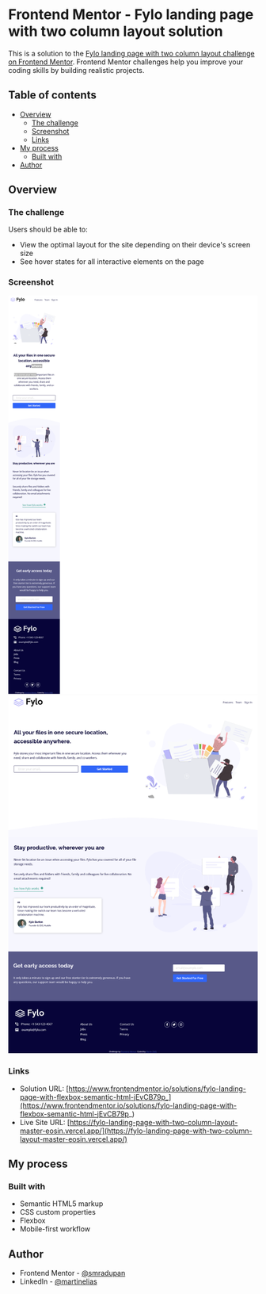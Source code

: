 # Frontend Mentor - Fylo landing page with two column layout solution

This is a solution to the [Fylo landing page with two column layout challenge on Frontend Mentor](https://www.frontendmentor.io/challenges/fylo-landing-page-with-two-column-layout-5ca5ef041e82137ec91a50f5). Frontend Mentor challenges help you improve your coding skills by building realistic projects. 

## Table of contents

- [Overview](#overview)
  - [The challenge](#the-challenge)
  - [Screenshot](#screenshot)
  - [Links](#links)
- [My process](#my-process)
  - [Built with](#built-with)
- [Author](#author)

## Overview

### The challenge

Users should be able to:

- View the optimal layout for the site depending on their device's screen size
- See hover states for all interactive elements on the page

### Screenshot

![375px](assets/img/375px.png)
![1440px](assets/img/1440px.png)

### Links

- Solution URL: [https://www.frontendmentor.io/solutions/fylo-landing-page-with-flexbox-semantic-html-jEvCB79p_](https://www.frontendmentor.io/solutions/fylo-landing-page-with-flexbox-semantic-html-jEvCB79p_)
- Live Site URL: [https://fylo-landing-page-with-two-column-layout-master-eosin.vercel.app/](https://fylo-landing-page-with-two-column-layout-master-eosin.vercel.app/)

## My process

### Built with

- Semantic HTML5 markup
- CSS custom properties
- Flexbox
- Mobile-first workflow

## Author

- Frontend Mentor - [@smradupan](https://www.frontendmentor.io/profile/smradupan)
- LinkedIn - [@martinelias](https://www.linkedin.com/in/martin-eli%C3%A1%C5%A1-455550209/)
